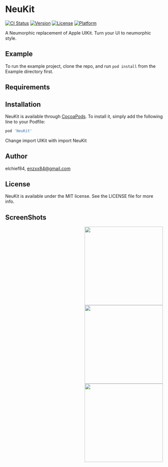 # NeuKit

[![CI Status](https://img.shields.io/travis/vromano84/NeuKit.svg?style=flat)](https://travis-ci.org/vromano84/NeuKit)
[![Version](https://img.shields.io/cocoapods/v/NeuKit.svg?style=flat)](https://cocoapods.org/pods/NeuKit)
[![License](https://img.shields.io/cocoapods/l/NeuKit.svg?style=flat)](https://cocoapods.org/pods/NeuKit)
[![Platform](https://img.shields.io/cocoapods/p/NeuKit.svg?style=flat)](https://cocoapods.org/pods/NeuKit)

A Neumorphic replacement of Apple UIKit. Turn your UI to neumorphic style.

## Example

To run the example project, clone the repo, and run `pod install` from the Example directory first.

## Requirements

## Installation

NeuKit is available through [CocoaPods](https://cocoapods.org). To install
it, simply add the following line to your Podfile:

```ruby
pod 'NeuKit'
```

Change import UIKit with import NeuKit

## Author

elchief84, enzxx84@gmail.com

## License

NeuKit is available under the MIT license. See the LICENSE file for more info.

## ScreenShots

<div style="text-align: right"><img src="http://www.enzoromano.eu/neukit/neukit-views.png" width="250"></div>
<div style="text-align: right"><img src="http://www.enzoromano.eu/neukit/neukit-buttons.png" width="250"></div>
<div style="text-align: right"><img src="http://www.enzoromano.eu/neukit/neukit-textfield.png" width="250"></div>

